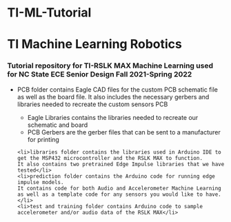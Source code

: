 # TI-ML-Tutorial
<html>
<body>
<h1>TI Machine Learning Robotics</h1>
<h3>Tutorial repository for TI-RSLK MAX Machine Learning used for NC State ECE Senior Design Fall 2021-Spring 2022</h3>
<ul>
    <li>PCB folder contains Eagle CAD files for the custom PCB schematic file as well as the board file. It also includes the necessary gerbers and libraries needed to recreate the custom sensors PCB</li>
    <ul>
        <li>Eagle Libraries contains the libraries needed to recreate our schematic and board</li>
        <li>PCB Gerbers are the gerber files that can be sent to a manufacturer for printing</li>
    </ul>
    
    <li>libraries folder contains the libraries used in Arduino IDE to get the MSP432 microcontroller and the RSLK MAX to function. 
    It also contains two pretrained Edge Impulse libraries that we have tested</li>
    <li>prediction folder contains the Arduino code for running edge impulse models. 
    It contains code for both Audio and Accelerometer Machine Learning as well as a template code for any sensors you would like to have.</li>
    <li>test and training folder contains Arduino code to sample accelerometer and/or audio data of the RSLK MAX</li>
</ul>

</body>
</html>
